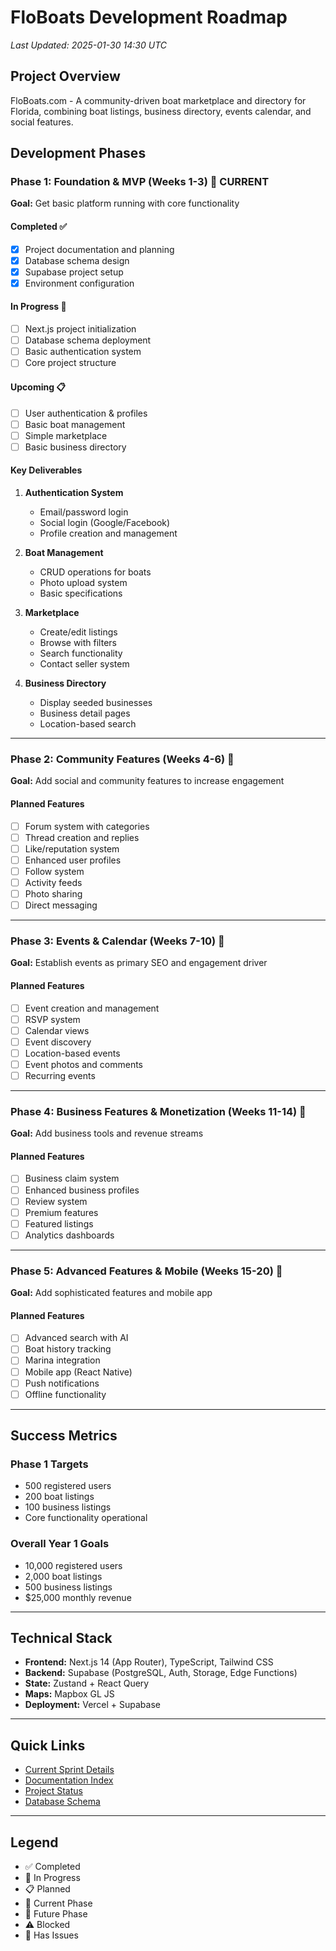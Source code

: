 # FloBoats Development Roadmap
*Last Updated: 2025-01-30 14:30 UTC*

## Project Overview
FloBoats.com - A community-driven boat marketplace and directory for Florida, combining boat listings, business directory, events calendar, and social features.

## Development Phases

### Phase 1: Foundation & MVP (Weeks 1-3) 🚧 CURRENT
**Goal:** Get basic platform running with core functionality

#### Completed ✅
- [x] Project documentation and planning
- [x] Database schema design
- [x] Supabase project setup
- [x] Environment configuration

#### In Progress 🔄
- [ ] Next.js project initialization
- [ ] Database schema deployment
- [ ] Basic authentication system
- [ ] Core project structure

#### Upcoming 📋
- [ ] User authentication & profiles
- [ ] Basic boat management
- [ ] Simple marketplace
- [ ] Basic business directory

#### Key Deliverables
1. **Authentication System**
   - Email/password login
   - Social login (Google/Facebook)
   - Profile creation and management

2. **Boat Management**
   - CRUD operations for boats
   - Photo upload system
   - Basic specifications

3. **Marketplace**
   - Create/edit listings
   - Browse with filters
   - Search functionality
   - Contact seller system

4. **Business Directory**
   - Display seeded businesses
   - Business detail pages
   - Location-based search

---

### Phase 2: Community Features (Weeks 4-6) 📅
**Goal:** Add social and community features to increase engagement

#### Planned Features
- [ ] Forum system with categories
- [ ] Thread creation and replies
- [ ] Like/reputation system
- [ ] Enhanced user profiles
- [ ] Follow system
- [ ] Activity feeds
- [ ] Photo sharing
- [ ] Direct messaging

---

### Phase 3: Events & Calendar (Weeks 7-10) 📅
**Goal:** Establish events as primary SEO and engagement driver

#### Planned Features
- [ ] Event creation and management
- [ ] RSVP system
- [ ] Calendar views
- [ ] Event discovery
- [ ] Location-based events
- [ ] Event photos and comments
- [ ] Recurring events

---

### Phase 4: Business Features & Monetization (Weeks 11-14) 📅
**Goal:** Add business tools and revenue streams

#### Planned Features
- [ ] Business claim system
- [ ] Enhanced business profiles
- [ ] Review system
- [ ] Premium features
- [ ] Featured listings
- [ ] Analytics dashboards

---

### Phase 5: Advanced Features & Mobile (Weeks 15-20) 📅
**Goal:** Add sophisticated features and mobile app

#### Planned Features
- [ ] Advanced search with AI
- [ ] Boat history tracking
- [ ] Marina integration
- [ ] Mobile app (React Native)
- [ ] Push notifications
- [ ] Offline functionality

---

## Success Metrics

### Phase 1 Targets
- 500 registered users
- 200 boat listings
- 100 business listings
- Core functionality operational

### Overall Year 1 Goals
- 10,000 registered users
- 2,000 boat listings
- 500 business listings
- $25,000 monthly revenue

---

## Technical Stack
- **Frontend:** Next.js 14 (App Router), TypeScript, Tailwind CSS
- **Backend:** Supabase (PostgreSQL, Auth, Storage, Edge Functions)
- **State:** Zustand + React Query
- **Maps:** Mapbox GL JS
- **Deployment:** Vercel + Supabase

---

## Quick Links
- [Current Sprint Details](./CURRENT_SPRINT.md)
- [Documentation Index](./documentation/INDEX.md)
- [Project Status](./PROJECT_STATUS.md)
- [Database Schema](./floboats_schema.sql)

---

## Legend
- ✅ Completed
- 🔄 In Progress
- 📋 Planned
- 🚧 Current Phase
- 📅 Future Phase
- ⚠️ Blocked
- 🐛 Has Issues